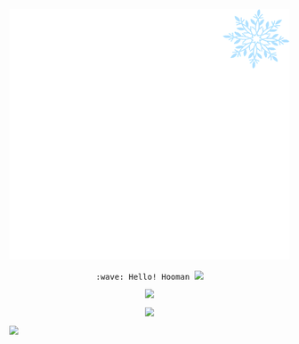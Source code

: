 <p align="center">
  <img src="https://github.com/geopd/geopd/blob/master/snowflake.gif" height="450px" width="700px">
  <br><br>
  <samp>
    :wave: Hello! Hooman
      <img src="https://github.com/geopd/geopd/blob/master/heart.gif" width="27px">
  </samp>
  <br>
  <p align="center">
      <img src="https://github.com/geopd/geopd/blob/master/loading.gif" width="27px">
  </p>
  <p align="center">
      <img src="https://github-readme-stats.vercel.app/api?username=geopd&count_private=true&show_icons=true&hide_title=true&hide=issues&layout=compact" />
  </p>
</p>

![](https://komarev.com/ghpvc/?username=geopd)
